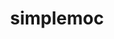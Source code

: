 ---
title: "simplemoc"
layout: cache
categories: [package, develop]
meta: {"versions": ["4"], "compilers": ["gcc@=7.3.1"], "oss": ["amzn2"], "platforms": ["linux"], "targets": ["aarch64", "neoverse_n1", "x86_64_v3"], "stacks": ["aws-ahug", "aws-ahug-aarch64", "root"], "num_specs": 25, "num_specs_by_stack": {"root": 25, "aws-ahug-aarch64": 20, "aws-ahug": 5}}
spec_details: [{"hash": "bf7lhinr6gcokaolwlnfuck4f65zzxsq", "compiler": "gcc@=7.3.1", "versions": ["4"], "os": "amzn2", "platform": "linux", "target": "aarch64", "variants": ["build_system=makefile", "+mpi"], "stacks": ["root", "aws-ahug-aarch64"], "size": "-", "tarball": "https://binaries.spack.io/develop/build_cache/linux-amzn2-aarch64/gcc-7.3.1/simplemoc-4/linux-amzn2-aarch64-gcc-7.3.1-simplemoc-4-bf7lhinr6gcokaolwlnfuck4f65zzxsq.spack"}, {"hash": "wn7qqxqadohdnl33c4mqsq35paszu2c3", "compiler": "gcc@=7.3.1", "versions": ["4"], "os": "amzn2", "platform": "linux", "target": "aarch64", "variants": ["build_system=makefile", "+mpi"], "stacks": ["root", "aws-ahug-aarch64"], "size": "-", "tarball": "https://binaries.spack.io/develop/build_cache/linux-amzn2-aarch64/gcc-7.3.1/simplemoc-4/linux-amzn2-aarch64-gcc-7.3.1-simplemoc-4-wn7qqxqadohdnl33c4mqsq35paszu2c3.spack"}, {"hash": "bokf3ken2uz6imzlrevpexo2zrwlcnmd", "compiler": "gcc@=7.3.1", "versions": ["4"], "os": "amzn2", "platform": "linux", "target": "aarch64", "variants": ["build_system=makefile", "+mpi"], "stacks": ["root", "aws-ahug-aarch64"], "size": "-", "tarball": "https://binaries.spack.io/develop/build_cache/linux-amzn2-aarch64/gcc-7.3.1/simplemoc-4/linux-amzn2-aarch64-gcc-7.3.1-simplemoc-4-bokf3ken2uz6imzlrevpexo2zrwlcnmd.spack"}, {"hash": "ecjvl5aooprazfowdndnovndypjyiprz", "compiler": "gcc@=7.3.1", "versions": ["4"], "os": "amzn2", "platform": "linux", "target": "aarch64", "variants": ["build_system=makefile", "+mpi"], "stacks": ["root", "aws-ahug-aarch64"], "size": "-", "tarball": "https://binaries.spack.io/develop/build_cache/linux-amzn2-aarch64/gcc-7.3.1/simplemoc-4/linux-amzn2-aarch64-gcc-7.3.1-simplemoc-4-ecjvl5aooprazfowdndnovndypjyiprz.spack"}, {"hash": "kash63xjfclnidb2php7b62cm5hv7efc", "compiler": "gcc@=7.3.1", "versions": ["4"], "os": "amzn2", "platform": "linux", "target": "aarch64", "variants": ["build_system=makefile", "+mpi"], "stacks": ["root", "aws-ahug-aarch64"], "size": "-", "tarball": "https://binaries.spack.io/develop/build_cache/linux-amzn2-aarch64/gcc-7.3.1/simplemoc-4/linux-amzn2-aarch64-gcc-7.3.1-simplemoc-4-kash63xjfclnidb2php7b62cm5hv7efc.spack"}, {"hash": "gyx6vh25egrzm6djg7rfovigzgh46sqo", "compiler": "gcc@=7.3.1", "versions": ["4"], "os": "amzn2", "platform": "linux", "target": "aarch64", "variants": ["build_system=makefile", "+mpi"], "stacks": ["root", "aws-ahug-aarch64"], "size": "-", "tarball": "https://binaries.spack.io/develop/build_cache/linux-amzn2-aarch64/gcc-7.3.1/simplemoc-4/linux-amzn2-aarch64-gcc-7.3.1-simplemoc-4-gyx6vh25egrzm6djg7rfovigzgh46sqo.spack"}, {"hash": "d7plqagvhpdbfjqcuvebav6y77audtlb", "compiler": "gcc@=7.3.1", "versions": ["4"], "os": "amzn2", "platform": "linux", "target": "aarch64", "variants": ["build_system=makefile", "+mpi"], "stacks": ["root", "aws-ahug-aarch64"], "size": "-", "tarball": "https://binaries.spack.io/develop/build_cache/linux-amzn2-aarch64/gcc-7.3.1/simplemoc-4/linux-amzn2-aarch64-gcc-7.3.1-simplemoc-4-d7plqagvhpdbfjqcuvebav6y77audtlb.spack"}, {"hash": "eujvd3yo5cbixream4hdtzjk5kd4ywuv", "compiler": "gcc@=7.3.1", "versions": ["4"], "os": "amzn2", "platform": "linux", "target": "aarch64", "variants": ["build_system=makefile", "+mpi"], "stacks": ["root", "aws-ahug-aarch64"], "size": "-", "tarball": "https://binaries.spack.io/develop/build_cache/linux-amzn2-aarch64/gcc-7.3.1/simplemoc-4/linux-amzn2-aarch64-gcc-7.3.1-simplemoc-4-eujvd3yo5cbixream4hdtzjk5kd4ywuv.spack"}, {"hash": "wju4egbxv7crn7y2kqfzbbtqkgb72df7", "compiler": "gcc@=7.3.1", "versions": ["4"], "os": "amzn2", "platform": "linux", "target": "aarch64", "variants": ["build_system=makefile", "+mpi"], "stacks": ["root", "aws-ahug-aarch64"], "size": "-", "tarball": "https://binaries.spack.io/develop/build_cache/linux-amzn2-aarch64/gcc-7.3.1/simplemoc-4/linux-amzn2-aarch64-gcc-7.3.1-simplemoc-4-wju4egbxv7crn7y2kqfzbbtqkgb72df7.spack"}, {"hash": "s7b2s5hro7zlprvc52egucq65z3wco3r", "compiler": "gcc@=7.3.1", "versions": ["4"], "os": "amzn2", "platform": "linux", "target": "aarch64", "variants": ["build_system=makefile", "+mpi"], "stacks": ["root", "aws-ahug-aarch64"], "size": "-", "tarball": "https://binaries.spack.io/develop/build_cache/linux-amzn2-aarch64/gcc-7.3.1/simplemoc-4/linux-amzn2-aarch64-gcc-7.3.1-simplemoc-4-s7b2s5hro7zlprvc52egucq65z3wco3r.spack"}, {"hash": "pptlcvjk7hs44ok2qfcvvwjglbqgjj2q", "compiler": "gcc@=7.3.1", "versions": ["4"], "os": "amzn2", "platform": "linux", "target": "neoverse_n1", "variants": ["build_system=makefile", "+mpi"], "stacks": ["root", "aws-ahug-aarch64"], "size": "-", "tarball": "https://binaries.spack.io/develop/build_cache/linux-amzn2-neoverse_n1/gcc-7.3.1/simplemoc-4/linux-amzn2-neoverse_n1-gcc-7.3.1-simplemoc-4-pptlcvjk7hs44ok2qfcvvwjglbqgjj2q.spack"}, {"hash": "6q6t7wipoejzmyfxqscq7pqvcgmwb277", "compiler": "gcc@=7.3.1", "versions": ["4"], "os": "amzn2", "platform": "linux", "target": "neoverse_n1", "variants": ["build_system=makefile", "+mpi"], "stacks": ["root", "aws-ahug-aarch64"], "size": "-", "tarball": "https://binaries.spack.io/develop/build_cache/linux-amzn2-neoverse_n1/gcc-7.3.1/simplemoc-4/linux-amzn2-neoverse_n1-gcc-7.3.1-simplemoc-4-6q6t7wipoejzmyfxqscq7pqvcgmwb277.spack"}, {"hash": "7egnavbmnn7652cd2uvo5kczbuz6e3s3", "compiler": "gcc@=7.3.1", "versions": ["4"], "os": "amzn2", "platform": "linux", "target": "neoverse_n1", "variants": ["build_system=makefile", "+mpi"], "stacks": ["root", "aws-ahug-aarch64"], "size": "-", "tarball": "https://binaries.spack.io/develop/build_cache/linux-amzn2-neoverse_n1/gcc-7.3.1/simplemoc-4/linux-amzn2-neoverse_n1-gcc-7.3.1-simplemoc-4-7egnavbmnn7652cd2uvo5kczbuz6e3s3.spack"}, {"hash": "bpk4426grvhvt62bypqr4n3cegqoyirg", "compiler": "gcc@=7.3.1", "versions": ["4"], "os": "amzn2", "platform": "linux", "target": "neoverse_n1", "variants": ["build_system=makefile", "+mpi"], "stacks": ["root", "aws-ahug-aarch64"], "size": "-", "tarball": "https://binaries.spack.io/develop/build_cache/linux-amzn2-neoverse_n1/gcc-7.3.1/simplemoc-4/linux-amzn2-neoverse_n1-gcc-7.3.1-simplemoc-4-bpk4426grvhvt62bypqr4n3cegqoyirg.spack"}, {"hash": "ki34gtcftuhkt7rsvkevbnjh57zvqeuq", "compiler": "gcc@=7.3.1", "versions": ["4"], "os": "amzn2", "platform": "linux", "target": "neoverse_n1", "variants": ["build_system=makefile", "+mpi"], "stacks": ["root", "aws-ahug-aarch64"], "size": "-", "tarball": "https://binaries.spack.io/develop/build_cache/linux-amzn2-neoverse_n1/gcc-7.3.1/simplemoc-4/linux-amzn2-neoverse_n1-gcc-7.3.1-simplemoc-4-ki34gtcftuhkt7rsvkevbnjh57zvqeuq.spack"}, {"hash": "blhkes4b5zghha3fgkgra7xmbzfbumzb", "compiler": "gcc@=7.3.1", "versions": ["4"], "os": "amzn2", "platform": "linux", "target": "neoverse_n1", "variants": ["build_system=makefile", "+mpi"], "stacks": ["root", "aws-ahug-aarch64"], "size": "-", "tarball": "https://binaries.spack.io/develop/build_cache/linux-amzn2-neoverse_n1/gcc-7.3.1/simplemoc-4/linux-amzn2-neoverse_n1-gcc-7.3.1-simplemoc-4-blhkes4b5zghha3fgkgra7xmbzfbumzb.spack"}, {"hash": "rsuq2qglczgej7uokcrn2ndtyzuqbv2l", "compiler": "gcc@=7.3.1", "versions": ["4"], "os": "amzn2", "platform": "linux", "target": "neoverse_n1", "variants": ["build_system=makefile", "+mpi"], "stacks": ["root", "aws-ahug-aarch64"], "size": "-", "tarball": "https://binaries.spack.io/develop/build_cache/linux-amzn2-neoverse_n1/gcc-7.3.1/simplemoc-4/linux-amzn2-neoverse_n1-gcc-7.3.1-simplemoc-4-rsuq2qglczgej7uokcrn2ndtyzuqbv2l.spack"}, {"hash": "lhc7df2v2fsdzbirnsk4p7dr4fpc34kt", "compiler": "gcc@=7.3.1", "versions": ["4"], "os": "amzn2", "platform": "linux", "target": "neoverse_n1", "variants": ["build_system=makefile", "+mpi"], "stacks": ["root", "aws-ahug-aarch64"], "size": "-", "tarball": "https://binaries.spack.io/develop/build_cache/linux-amzn2-neoverse_n1/gcc-7.3.1/simplemoc-4/linux-amzn2-neoverse_n1-gcc-7.3.1-simplemoc-4-lhc7df2v2fsdzbirnsk4p7dr4fpc34kt.spack"}, {"hash": "j4i4tbwc3jjfzntfvvlida3gubvlgqdw", "compiler": "gcc@=7.3.1", "versions": ["4"], "os": "amzn2", "platform": "linux", "target": "neoverse_n1", "variants": ["build_system=makefile", "+mpi"], "stacks": ["root", "aws-ahug-aarch64"], "size": "-", "tarball": "https://binaries.spack.io/develop/build_cache/linux-amzn2-neoverse_n1/gcc-7.3.1/simplemoc-4/linux-amzn2-neoverse_n1-gcc-7.3.1-simplemoc-4-j4i4tbwc3jjfzntfvvlida3gubvlgqdw.spack"}, {"hash": "lc4gj6ss53rsbl767a6bgfb4dlpr5a2h", "compiler": "gcc@=7.3.1", "versions": ["4"], "os": "amzn2", "platform": "linux", "target": "neoverse_n1", "variants": ["build_system=makefile", "+mpi"], "stacks": ["root", "aws-ahug-aarch64"], "size": "-", "tarball": "https://binaries.spack.io/develop/build_cache/linux-amzn2-neoverse_n1/gcc-7.3.1/simplemoc-4/linux-amzn2-neoverse_n1-gcc-7.3.1-simplemoc-4-lc4gj6ss53rsbl767a6bgfb4dlpr5a2h.spack"}, {"hash": "tferss3p57xz7rxomg4jvs6x2kiixcwm", "compiler": "gcc@=7.3.1", "versions": ["4"], "os": "amzn2", "platform": "linux", "target": "x86_64_v3", "variants": ["build_system=makefile", "+mpi"], "stacks": ["root", "aws-ahug"], "size": "-", "tarball": "https://binaries.spack.io/develop/build_cache/linux-amzn2-x86_64_v3/gcc-7.3.1/simplemoc-4/linux-amzn2-x86_64_v3-gcc-7.3.1-simplemoc-4-tferss3p57xz7rxomg4jvs6x2kiixcwm.spack"}, {"hash": "77oslp3t6bsb2qt6oobnpdarrx4veouy", "compiler": "gcc@=7.3.1", "versions": ["4"], "os": "amzn2", "platform": "linux", "target": "x86_64_v3", "variants": ["build_system=makefile", "+mpi"], "stacks": ["root", "aws-ahug"], "size": "-", "tarball": "https://binaries.spack.io/develop/build_cache/linux-amzn2-x86_64_v3/gcc-7.3.1/simplemoc-4/linux-amzn2-x86_64_v3-gcc-7.3.1-simplemoc-4-77oslp3t6bsb2qt6oobnpdarrx4veouy.spack"}, {"hash": "hmicomfygtytyqxuhv2ou3ecc4ov5c3x", "compiler": "gcc@=7.3.1", "versions": ["4"], "os": "amzn2", "platform": "linux", "target": "x86_64_v3", "variants": ["build_system=makefile", "+mpi"], "stacks": ["root", "aws-ahug"], "size": "-", "tarball": "https://binaries.spack.io/develop/build_cache/linux-amzn2-x86_64_v3/gcc-7.3.1/simplemoc-4/linux-amzn2-x86_64_v3-gcc-7.3.1-simplemoc-4-hmicomfygtytyqxuhv2ou3ecc4ov5c3x.spack"}, {"hash": "ufcusmoqjnvf3wfazszpk274j3pxbtn3", "compiler": "gcc@=7.3.1", "versions": ["4"], "os": "amzn2", "platform": "linux", "target": "x86_64_v3", "variants": ["build_system=makefile", "+mpi"], "stacks": ["root", "aws-ahug"], "size": "-", "tarball": "https://binaries.spack.io/develop/build_cache/linux-amzn2-x86_64_v3/gcc-7.3.1/simplemoc-4/linux-amzn2-x86_64_v3-gcc-7.3.1-simplemoc-4-ufcusmoqjnvf3wfazszpk274j3pxbtn3.spack"}, {"hash": "yfs65r2dtzys423nheh3xmydtf4efy7a", "compiler": "gcc@=7.3.1", "versions": ["4"], "os": "amzn2", "platform": "linux", "target": "x86_64_v3", "variants": ["build_system=makefile", "+mpi"], "stacks": ["root", "aws-ahug"], "size": "-", "tarball": "https://binaries.spack.io/develop/build_cache/linux-amzn2-x86_64_v3/gcc-7.3.1/simplemoc-4/linux-amzn2-x86_64_v3-gcc-7.3.1-simplemoc-4-yfs65r2dtzys423nheh3xmydtf4efy7a.spack"}]
---